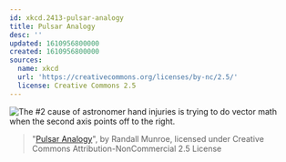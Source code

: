 ```yaml
---
id: xkcd.2413-pulsar-analogy
title: Pulsar Analogy
desc: ''
updated: 1610956800000
created: 1610956800000
sources:
  name: xkcd
  url: 'https://creativecommons.org/licenses/by-nc/2.5/'
  license: Creative Commons 2.5
---
```

![The #2 cause of astronomer hand injuries is trying to do vector math when the second axis points off to the right.](https://imgs.xkcd.com/comics/pulsar_analogy.png)
> "[Pulsar Analogy](https://xkcd.com/2413/)", by Randall Munroe, licensed under Creative Commons Attribution-NonCommercial 2.5 License
